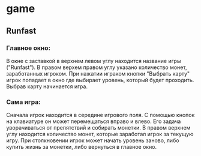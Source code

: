 # game
## Runfast

### Главное окно:

В окне с заставкой в верхнем левом углу находится название игры ("Runfast"). В правом верхем правом углу указано количество монет, заработанных игроком. При нажатии играком кнопки "Выбрать карту" игрок попадает в окно где выбирает уровень, который будет проходить. Выбрав карту начинается игра.
 
### Сама игра:
 
Сначала игрок находится в середине игрового поля. С помощью кнопок на клавиатуре он может перемещаться вправо и влево. Его задача уворачиваться от препятствий и собирать монетки. В правом верхнем углу находится количество монет, которые заработал игрок за текущую игру. При столкновении игрок может начать уровень заново, либо купить жизнь за монетки, либо вернуться в главное окно.
